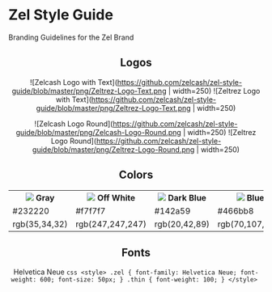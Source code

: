# Zel Style Guide
Branding Guidelines for the Zel Brand
<div style="text-align:center">

## Logos

![Zelcash Logo with Text](https://github.com/zelcash/zel-style-guide/blob/master/png/Zeltrez-Logo-Text.png | width=250)
![Zeltrez Logo with Text](https://github.com/zelcash/zel-style-guide/blob/master/png/Zeltrez-Logo-Text.png | width=250)

![Zelcash Logo Round](https://github.com/zelcash/zel-style-guide/blob/master/png/Zelcash-Logo-Round.png | width=250)
![Zeltrez Logo Round](https://github.com/zelcash/zel-style-guide/blob/master/png/Zeltrez-Logo-Round.png | width=250)


## Colors

<table style="width:100%">
  <tr>
    <th><img src="https://placehold.it/15/232220/000000?text=+"> Gray</th>
    <th><img src="https://placehold.it/15/f7f7f7/000000?text=+"> Off White</th>
    <th><img src="https://placehold.it/15/142a59/000000?text=+"> Dark Blue</th>
    <th><img src="https://placehold.it/15/466bb8/000000?text=+"> Blue</th>
  </tr>
  <tr>
    <td>#232220</td>
    <td>#f7f7f7</td> 
    <td>#142a59</td>
    <td>#466bb8</td>
  </tr>
  <tr>
    <td>rgb(35,34,32)</td>
    <td>rgb(247,247,247)</td> 
    <td>rgb(20,42,89)</td>
    <td>rgb(70,107,184)</td>
  </tr>
</table>

## Fonts

Helvetica Neue
    ```css
        <style>
            .zel {
                font-family: Helvetica Neue;
                font-weight: 600;
                font-size: 50px;
            }
            .thin {
                font-weight: 100;
            }
        </style>
    ```
    


</div>